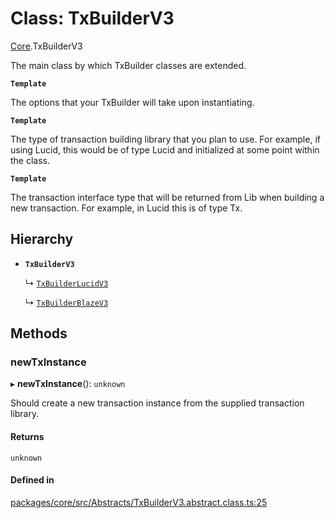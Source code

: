 # Class: TxBuilderV3

[Core](../modules/Core.md).TxBuilderV3

The main class by which TxBuilder classes are extended.

**`Template`**

The options that your TxBuilder will take upon instantiating.

**`Template`**

The type of transaction building library that you plan to use. For example, if using Lucid, this would be of type Lucid and initialized at some point within the class.

**`Template`**

The transaction interface type that will be returned from Lib when building a new transaction. For example, in Lucid this is of type Tx.

## Hierarchy

- **`TxBuilderV3`**

  ↳ [`TxBuilderLucidV3`](Lucid.TxBuilderLucidV3.md)

  ↳ [`TxBuilderBlazeV3`](Blaze.TxBuilderBlazeV3.md)

## Methods

### newTxInstance

▸ **newTxInstance**(): `unknown`

Should create a new transaction instance from the supplied transaction library.

#### Returns

`unknown`

#### Defined in

[packages/core/src/Abstracts/TxBuilderV3.abstract.class.ts:25](https://github.com/SundaeSwap-finance/sundae-sdk/blob/main/packages/core/src/Abstracts/TxBuilderV3.abstract.class.ts#L25)
